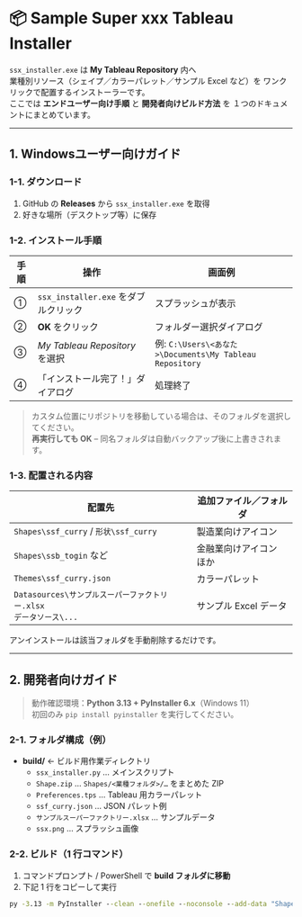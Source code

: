 # 📦 Sample Super xxx Tableau Installer

`ssx_installer.exe` は **My Tableau Repository** 内へ  
業種別リソース（シェイプ／カラーパレット／サンプル Excel など）を
ワンクリックで配置するインストーラーです。  
ここでは **エンドユーザー向け手順** と **開発者向けビルド方法** を
１つのドキュメントにまとめています。

---

## 1. Windowsユーザー向けガイド

### 1-1. ダウンロード
1. GitHub の **Releases** から `ssx_installer.exe` を取得  
2. 好きな場所（デスクトップ等）に保存

### 1-2. インストール手順

| 手順 | 操作 | 画面例 |
|------|------|--------|
| ① | `ssx_installer.exe` をダブルクリック | スプラッシュが表示 |
| ② | **OK** をクリック | フォルダー選択ダイアログ |
| ③ | *My Tableau Repository* を選択 | 例: `C:\Users\<あなた>\Documents\My Tableau Repository` |
| ④ | 「インストール完了！」ダイアログ | 処理終了 |

> カスタム位置にリポジトリを移動している場合は、そのフォルダを選択してください。  
> **再実行しても OK** – 同名フォルダは自動バックアップ後に上書きされます。

### 1-3. 配置される内容

| 配置先 | 追加ファイル／フォルダ |
|--------|-----------------------|
| `Shapes\ssf_curry` / `形状\ssf_curry` | 製造業向けアイコン |
| `Shapes\ssb_togin` など | 金融業向けアイコン ほか |
| `Themes\ssf_curry.json` | カラーパレット |
| `Datasources\サンプルスーパーファクトリー.xlsx`<br>`データソース\...` | サンプル Excel データ |

アンインストールは該当フォルダを手動削除するだけです。

---

## 2. 開発者向けガイド

> 動作確認環境：**Python 3.13 + PyInstaller 6.x**（Windows 11）  
> 初回のみ `pip install pyinstaller` を実行してください。

### 2-1. フォルダ構成（例）

- **build/**  ← ビルド用作業ディレクトリ  
  - `ssx_installer.py` … メインスクリプト  
  - `Shape.zip` … `Shapes/<業種フォルダ>/…` をまとめた ZIP  
  - `Preferences.tps` … Tableau 用カラーパレット  
  - `ssf_curry.json` … JSON パレット例  
  - `サンプルスーパーファクトリー.xlsx` … サンプルデータ  
  - `ssx.png` … スプラッシュ画像

### 2-2. ビルド（1 行コマンド）

1. コマンドプロンプト / PowerShell で **build フォルダに移動**  
2. 下記 1 行をコピーして実行

```cmd
py -3.13 -m PyInstaller --clean --onefile --noconsole --add-data "Shape.zip;." --add-data "ssf_curry.json;." --add-data "サンプルスーパーファクトリー.xlsx;." --add-data "Preferences.tps;." --add-data "ssx.png;." ssx_installer.py
